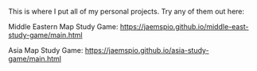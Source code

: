 This is where I put all of my personal projects. Try any of them out here:

Middle Eastern Map Study Game:
https://jaemspio.github.io/middle-east-study-game/main.html

Asia Map Study Game:
https://jaemspio.github.io/asia-study-game/main.html
